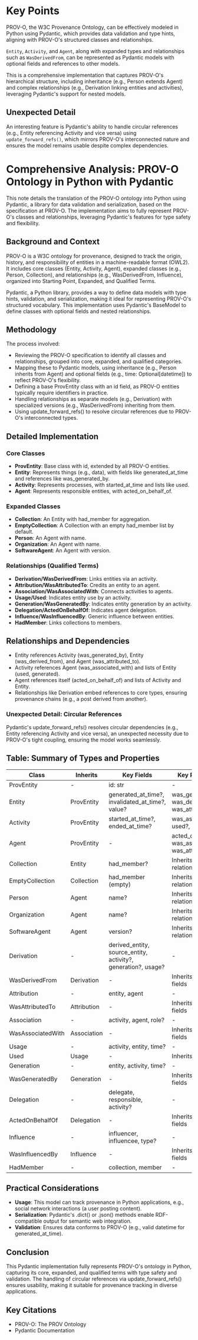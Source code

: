 # Key Points

PROV-O, the W3C Provenance Ontology, can be effectively modeled in Python using Pydantic, which provides data validation and type hints, aligning with PROV-O's structured classes and relationships.

`Entity`, `Activity`, and `Agent`, along with expanded types and relationships such as `WasDerivedFrom`, can be represented as Pydantic models with optional fields and references to other models.

This is a comprehensive implementation that captures PROV-O's hierarchical structure, including inheritance (e.g., Person extends Agent) and complex relationships (e.g., Derivation linking entities and activities), leveraging Pydantic's support for nested models.


## Unexpected Detail

An interesting feature is Pydantic's ability to handle circular references (e.g., Entity referencing Activity and vice versa) using `update_forward_refs()`, which mirrors PROV-O's interconnected nature and ensures the model remains usable despite complex dependencies.

# Comprehensive Analysis: PROV-O Ontology in Python with Pydantic

This note details the translation of the PROV-O ontology into Python using Pydantic, a library for data validation and serialization, based on the specification at PROV-O. The implementation aims to fully represent PROV-O's classes and relationships, leveraging Pydantic's features for type safety and flexibility.

## Background and Context

PROV-O is a W3C ontology for provenance, designed to track the origin, history, and responsibility of entities in a machine-readable format (OWL2). It includes core classes (Entity, Activity, Agent), expanded classes (e.g., Person, Collection), and relationships (e.g., WasDerivedFrom, Influence), organized into Starting Point, Expanded, and Qualified Terms.

Pydantic, a Python library, provides a way to define data models with type hints, validation, and serialization, making it ideal for representing PROV-O's structured vocabulary. This implementation uses Pydantic's BaseModel to define classes with optional fields and nested relationships.

## Methodology

The process involved:

- Reviewing the PROV-O specification to identify all classes and relationships, grouped into core, expanded, and qualified categories.
- Mapping these to Pydantic models, using inheritance (e.g., Person inherits from Agent) and optional fields (e.g., time: Optional[datetime]) to reflect PROV-O's flexibility.
- Defining a base ProvEntity class with an id field, as PROV-O entities typically require identifiers in practice.
- Handling relationships as separate models (e.g., Derivation) with specialized versions (e.g., WasDerivedFrom) inheriting from them.
- Using update_forward_refs() to resolve circular references due to PROV-O's interconnected types.

## Detailed Implementation

### Core Classes

- **ProvEntity**: Base class with id, extended by all PROV-O entities.
- **Entity**: Represents things (e.g., data), with fields like generated_at_time and references like was_generated_by.
- **Activity**: Represents processes, with started_at_time and lists like used.
- **Agent**: Represents responsible entities, with acted_on_behalf_of.

### Expanded Classes

- **Collection**: An Entity with had_member for aggregation.
- **EmptyCollection**: A Collection with an empty had_member list by default.
- **Person**: An Agent with name.
- **Organization**: An Agent with name.
- **SoftwareAgent**: An Agent with version.

### Relationships (Qualified Terms)

- **Derivation/WasDerivedFrom**: Links entities via an activity.
- **Attribution/WasAttributedTo**: Credits an entity to an agent.
- **Association/WasAssociatedWith**: Connects activities to agents.
- **Usage/Used**: Indicates entity use by an activity.
- **Generation/WasGeneratedBy**: Indicates entity generation by an activity.
- **Delegation/ActedOnBehalfOf**: Indicates agent delegation.
- **Influence/WasInfluencedBy**: Generic influence between entities.
- **HadMember**: Links collections to members.

## Relationships and Dependencies

- Entity references Activity (was_generated_by), Entity (was_derived_from), and Agent (was_attributed_to).
- Activity references Agent (was_associated_with) and lists of Entity (used, generated).
- Agent references itself (acted_on_behalf_of) and lists of Activity and Entity.
- Relationships like Derivation embed references to core types, ensuring provenance chains (e.g., a post derived from another).

### Unexpected Detail: Circular References

Pydantic's update_forward_refs() resolves circular dependencies (e.g., Entity referencing Activity and vice versa), an unexpected necessity due to PROV-O's tight coupling, ensuring the model works seamlessly.

## Table: Summary of Types and Properties

| Class | Inherits | Key Fields | Key Relationships |
|-------|---------|------------|------------------|
| ProvEntity | - | id: str | - |
| Entity | ProvEntity | generated_at_time?, invalidated_at_time?, value? | was_generated_by?, was_derived_from?, was_attributed_to? |
| Activity | ProvEntity | started_at_time?, ended_at_time? | was_associated_with?, used?, generated? |
| Agent | ProvEntity | - | acted_on_behalf_of?, was_associated_with?, was_attributed_to? |
| Collection | Entity | had_member? | Inherits Entity relationships |
| EmptyCollection | Collection | had_member (empty) | Inherits Collection relationships |
| Person | Agent | name? | Inherits Agent relationships |
| Organization | Agent | name? | Inherits Agent relationships |
| SoftwareAgent | Agent | version? | Inherits Agent relationships |
| Derivation | - | derived_entity, source_entity, activity?, generation?, usage? | - |
| WasDerivedFrom | Derivation | - | Inherits Derivation fields |
| Attribution | - | entity, agent | - |
| WasAttributedTo | Attribution | - | Inherits Attribution fields |
| Association | - | activity, agent, role? | - |
| WasAssociatedWith | Association | - | Inherits Association fields |
| Usage | - | activity, entity, time? | - |
| Used | Usage | - | Inherits Usage fields |
| Generation | - | entity, activity, time? | - |
| WasGeneratedBy | Generation | - | Inherits Generation fields |
| Delegation | - | delegate, responsible, activity? | - |
| ActedOnBehalfOf | Delegation | - | Inherits Delegation fields |
| Influence | - | influencer, influencee, type? | - |
| WasInfluencedBy | Influence | - | Inherits Influence fields |
| HadMember | - | collection, member | - |

## Practical Considerations

- **Usage**: This model can track provenance in Python applications, e.g., social network interactions (a user posting content).
- **Serialization**: Pydantic's .dict() or .json() methods enable RDF-compatible output for semantic web integration.
- **Validation**: Ensures data conforms to PROV-O (e.g., valid datetime for generated_at_time).

## Conclusion

This Pydantic implementation fully represents PROV-O's ontology in Python, capturing its core, expanded, and qualified terms with type safety and validation. The handling of circular references via update_forward_refs() ensures usability, making it suitable for provenance tracking in diverse applications.

## Key Citations

- PROV-O: The PROV Ontology
- Pydantic Documentation
